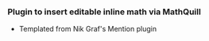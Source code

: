 ### Plugin to insert editable inline math via MathQuill






* Templated from Nik Graf's Mention plugin
